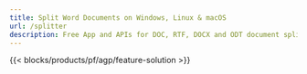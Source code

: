 ```yaml
---
title: Split Word Documents on Windows, Linux & macOS 
url: /splitter
description: Free App and APIs for DOC, RTF, DOCX and ODT document splitting
---
```


{{< blocks/products/pf/agp/feature-solution >}} 